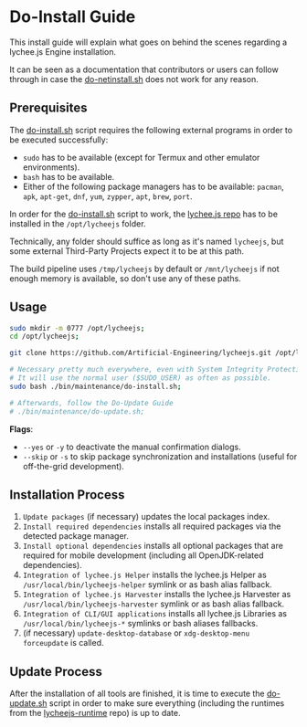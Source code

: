 
# Do-Install Guide

This install guide will explain what goes on behind
the scenes regarding a lychee.js Engine installation.

It can be seen as a documentation that contributors
or users can follow through in case the [do-netinstall.sh](./do-netinstall.md)
does not work for any reason.


## Prerequisites

The [do-install.sh](/bin/maintenance/do-install.sh) script
requires the following external programs in order to be
executed successfully:

- `sudo` has to be available (except for Termux and other emulator environments).
- `bash` has to be available.
- Either of the following package managers has to be available: `pacman`, `apk`, `apt-get`, `dnf`, `yum`, `zypper`, `apt`, `brew`, `port`.

In order for the [do-install.sh](/bin/maintenance/do-install.sh)
script to work, the [lychee.js repo](https://github.com/Artificial-Engineering/lycheejs.git)
has to be installed in the `/opt/lycheejs` folder.

Technically, any folder should suffice as long as it's named
`lycheejs`, but some external Third-Party Projects expect it
to be at this path.

The build pipeline uses `/tmp/lycheejs` by default or
`/mnt/lycheejs` if not enough memory is available, so
don't use any of these paths.


## Usage

```bash
sudo mkdir -m 0777 /opt/lycheejs;
cd /opt/lycheejs;

git clone https://github.com/Artificial-Engineering/lycheejs.git /opt/lycheejs;

# Necessary pretty much everywhere, even with System Integrity Protection
# It will use the normal user ($SUDO_USER) as often as possible.
sudo bash ./bin/maintenance/do-install.sh;

# Afterwards, follow the Do-Update Guide
# ./bin/maintenance/do-update.sh;
```

**Flags**:

- `--yes` or `-y` to deactivate the manual confirmation dialogs.
- `--skip` or `-s` to skip package synchronization and installations (useful for off-the-grid development).

## Installation Process

1. `Update packages` (if necessary) updates the local packages index.
2. `Install required dependencies` installs all required packages via the detected package manager.
3. `Install optional dependencies` installs all optional packages that are required for mobile development (including all OpenJDK-related dependencies).
4. `Integration of lychee.js Helper` installs the lychee.js Helper as `/usr/local/bin/lycheejs-helper` symlink or as bash alias fallback.
5. `Integration of lychee.js Harvester` installs the lychee.js Harvester as `/usr/local/bin/lycheejs-harvester` symlink or as bash alias fallback.
6. `Integration of CLI/GUI applications` installs all lychee.js Libraries as `/usr/local/bin/lycheejs-*` symlinks or bash aliases fallbacks.
7. (if necessary) `update-desktop-database` or `xdg-desktop-menu forceupdate` is called.

## Update Process

After the installation of all tools are finished, it is time
to execute the [do-update.sh](./do-update.md) script in order
to make sure everything (including the runtimes from the
[lycheejs-runtime](https://github.com/Artificial-Engineering/lycheejs-runtime)
repo) is up to date.

